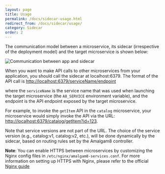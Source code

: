 ```yaml
---
layout: page
title: Usage
permalink: /docs/sidecar-usage.html
redirect_from: /docs/sidecar/usage/
category: Sidecar
order: 2
---
```


The communication model between a microservice, its sidecar (irrespective
of the deployment model) and the target microservice is shown below:

![Communication between app and sidecar](/docs/figures/amalgam8-sidecar-communication-model.svg)

When you want to make API calls to other microservices from your
application, you should call the sidecar at localhost:6379.  The format of
the API call is [http://localhost:6379/serviceName/endpoint]()

where the `serviceName` is the service name that was used when launching
the target microservice (the `A8_SERVICE` environment variable), and the
endpoint is the API endpoint exposed by the target microservice.

For example, to invoke the `getItem` API in the `catalog` microservice,
your microservice would simply invoke the API via the URL:
[http://localhost:6379/catalog/getItem?id=123]().

Note that service versions are not part of the URL. The choice of the
service version (e.g., catalog:v1, catalog:v2, etc.), will be done
dynamically by the sidecar, based on routing rules set by the Amalgam8
controller.

**Note**: You can enable HTTPS between microservices by customizing the
Nginx config files in `/etc/nginx/amalgam8-services.conf`. For more
information on setting up HTTPS with Nginx, please refer to the official
[Nginx guide](https://www.nginx.com/resources/admin-guide/nginx-https-upstreams/)
